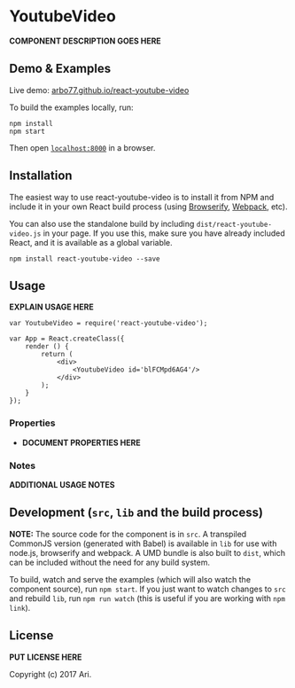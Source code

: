 # YoutubeVideo

__COMPONENT DESCRIPTION GOES HERE__


## Demo & Examples

Live demo: [arbo77.github.io/react-youtube-video](http://arbo77.github.io/react-youtube-video/)

To build the examples locally, run:

```
npm install
npm start
```

Then open [`localhost:8000`](http://localhost:8000) in a browser.


## Installation

The easiest way to use react-youtube-video is to install it from NPM and include it in your own React build process (using [Browserify](http://browserify.org), [Webpack](http://webpack.github.io/), etc).

You can also use the standalone build by including `dist/react-youtube-video.js` in your page. If you use this, make sure you have already included React, and it is available as a global variable.

```
npm install react-youtube-video --save
```


## Usage

__EXPLAIN USAGE HERE__

```
var YoutubeVideo = require('react-youtube-video');

var App = React.createClass({
	render () {
		return (
			<div>
				<YoutubeVideo id='blFCMpd6AG4'/>
			</div>
		);
	}
});
```

### Properties

* __DOCUMENT PROPERTIES HERE__

### Notes

__ADDITIONAL USAGE NOTES__


## Development (`src`, `lib` and the build process)

**NOTE:** The source code for the component is in `src`. A transpiled CommonJS version (generated with Babel) is available in `lib` for use with node.js, browserify and webpack. A UMD bundle is also built to `dist`, which can be included without the need for any build system.

To build, watch and serve the examples (which will also watch the component source), run `npm start`. If you just want to watch changes to `src` and rebuild `lib`, run `npm run watch` (this is useful if you are working with `npm link`).

## License

__PUT LICENSE HERE__

Copyright (c) 2017 Ari.

